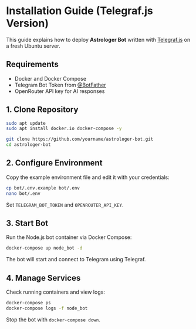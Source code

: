 # Installation Guide (Telegraf.js Version)

This guide explains how to deploy **Astrologer Bot** written with [Telegraf.js](https://github.com/telegraf/telegraf) on a fresh Ubuntu server.

## Requirements
- Docker and Docker Compose
- Telegram Bot Token from [@BotFather](https://t.me/BotFather)
- OpenRouter API key for AI responses

## 1. Clone Repository
```bash
sudo apt update
sudo apt install docker.io docker-compose -y

git clone https://github.com/yourname/astrologer-bot.git
cd astrologer-bot
```

## 2. Configure Environment
Copy the example environment file and edit it with your credentials:
```bash
cp bot/.env.example bot/.env
nano bot/.env
```
Set `TELEGRAM_BOT_TOKEN` and `OPENROUTER_API_KEY`.

## 3. Start Bot
Run the Node.js bot container via Docker Compose:
```bash
docker-compose up node_bot -d
```
The bot will start and connect to Telegram using Telegraf.

## 4. Manage Services
Check running containers and view logs:
```bash
docker-compose ps
docker-compose logs -f node_bot
```
Stop the bot with `docker-compose down`.
